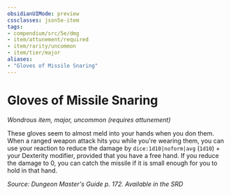 ```yaml
---
obsidianUIMode: preview
cssclasses: json5e-item
tags:
- compendium/src/5e/dmg
- item/attunement/required
- item/rarity/uncommon
- item/tier/major
aliases: 
- "Gloves of Missile Snaring"
---
```

# Gloves of Missile Snaring
*Wondrous item, major, uncommon (requires attunement)*  


These gloves seem to almost meld into your hands when you don them. When a ranged weapon attack hits you while you're wearing them, you can use your reaction to reduce the damage by `dice:1d10|noform|avg` (`1d10`) + your Dexterity modifier, provided that you have a free hand. If you reduce the damage to 0, you can catch the missile if it is small enough for you to hold in that hand.

*Source: Dungeon Master's Guide p. 172. Available in the <span title='Systems Reference Document (5.1)'>SRD</span>*
